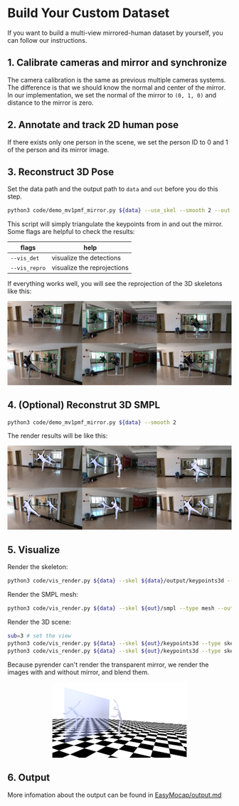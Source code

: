 <!--
 * @Date: 2021-03-30 15:01:36
 * @Author: Qing Shuai
 * @LastEditors: Qing Shuai
 * @LastEditTime: 2021-03-30 19:52:43
 * @FilePath: /Mirrored-Human/doc/custom.md
-->
# Build Your Custom Dataset

If you want to build a multi-view mirrored-human dataset by yourself, you can follow our instructions.

## 1. Calibrate cameras and mirror and synchronize

The camera calibration is the same as previous multiple cameras systems. 
The difference is that we should know the normal and center of the mirror.
In our implementation, we set the normal of the mirror to `(0, 1, 0)` and distance to the mirror is zero.

## 2. Annotate and track 2D human pose

If there exists only one person in the scene, we set the person ID to 0 and 1 of the person and its mirror image.

## 3. Reconstruct 3D Pose
Set the data path and the output path to `data` and `out` before you do this step.

```bash
python3 code/demo_mv1pmf_mirror.py ${data} --use_skel --smooth 2 --out ${out}
```

This script will simply triangulate the keypoints from in and out the mirror. Some flags are helpful to check the results:

|flags|help|
|----|----|
|`--vis_det`|visualize the detections|
|`--vis_repro`|visualize the reprojections|

If everything works well, you will see the reprojection of the 3D skeletons like this:

![repro](assets/000530_skel.jpg)

## 4. (Optional) Reconstrut 3D SMPL
```bash
python3 code/demo_mv1pmf_mirror.py ${data} --smooth 2
```

The render results will be like this:

![repro](assets/000530_mesh.jpg)

## 5. Visualize
Render the skeleton:
```bash
python3 code/vis_render.py ${data} --skel ${data}/output/keypoints3d --type skel --body body25 --out ${data}/output
```
Render the SMPL mesh:
```bash
python3 code/vis_render.py ${data} --skel ${out}/smpl --type mesh --out ${out}/ --add_back --scene none
```

Render the 3D scene:
```bash
sub=3 # set the view
python3 code/vis_render.py ${data} --skel ${out}/keypoints3d --type skel --body body25 --sub ${sub} --out ${out}/ground --scene ground
python3 code/vis_render.py ${data} --skel ${out}/keypoints3d --type skel --body body25 --sub ${sub} --out ${out}/mirror --scene calib
```
Because pyrender can't render the transparent mirror, we render the images with and without mirror, and blend them.

<p style="text-align:center;">
  <img src="assets/000530_mirror.jpg" width="60%" />
</p>

## 6. Output

More infomation about the output can be found in [EasyMocap/output.md](https://github.com/zju3dv/EasyMocap/blob/master/doc/02_output.md)